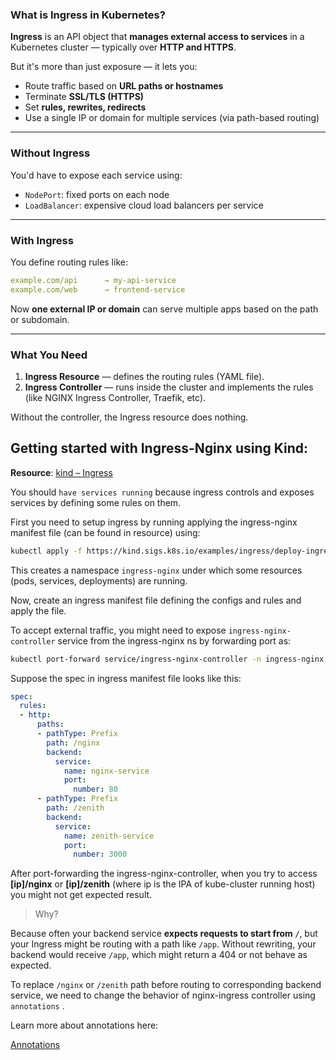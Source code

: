 ### What is **Ingress** in Kubernetes?

**Ingress** is an API object that **manages external access to services** in a Kubernetes cluster — typically over **HTTP and HTTPS**.

But it's more than just exposure — it lets you:

- Route traffic based on **URL paths or hostnames**
- Terminate **SSL/TLS (HTTPS)**
- Set **rules, rewrites, redirects**
- Use a single IP or domain for multiple services (via path-based routing)

---

### Without Ingress

You'd have to expose each service using:

- `NodePort`: fixed ports on each node
- `LoadBalancer`: expensive cloud load balancers per service

---

### With Ingress

You define routing rules like:

```yaml
example.com/api      → my-api-service
example.com/web      → frontend-service
```

Now **one external IP or domain** can serve multiple apps based on the path or subdomain.

---

### What You Need

1. **Ingress Resource** — defines the routing rules (YAML file).
2. **Ingress Controller** — runs inside the cluster and implements the rules (like NGINX Ingress Controller, Traefik, etc).

Without the controller, the Ingress resource does nothing.

## Getting started with Ingress-Nginx using Kind:

**Resource**: [kind – Ingress](https://kind.sigs.k8s.io/docs/user/ingress/)

You should `have services running` because ingress controls and exposes services by defining some rules on them.

First you need to setup ingress by running applying the ingress-nginx manifest file (can be found in resource) using:

```bash
kubectl apply -f https://kind.sigs.k8s.io/examples/ingress/deploy-ingress-nginx.yaml
```

This creates a namespace `ingress-nginx` under which some resources (pods, services, deployments) are running.

Now, create an ingress manifest file defining the configs and rules and apply the file.

To accept external traffic, you might need to expose `ingress-nginx-controller` service from the ingress-nginx ns by forwarding port as:

```bash
kubectl port-forward service/ingress-nginx-controller -n ingress-nginx 80:80 --address=0.0.0.0
```

Suppose the spec in ingress manifest file looks like this:

```yaml
spec:
  rules:
  - http:
      paths:
      - pathType: Prefix
        path: /nginx
        backend:
          service:
            name: nginx-service
            port:
              number: 80
      - pathType: Prefix
        path: /zenith
        backend:
          service:
            name: zenith-service
            port:
              number: 3000
```

After port-forwarding the ingress-nginx-controller, when you try to access **[ip]/nginx** or **[ip]/zenith** (where ip is the IPA of kube-cluster running host) you might not get expected result. 

> Why?
> 

Because often your backend service **expects requests to start from `/`**, but your Ingress might be routing with a path like `/app`. Without rewriting, your backend would receive `/app`, which might return a 404 or not behave as expected.

To replace `/nginx` or `/zenith` path before routing to corresponding backend service, we need to change the behavior of nginx-ingress controller using `annotations` .

Learn more about annotations here:

[Annotations](ANNOTATIONS.md)